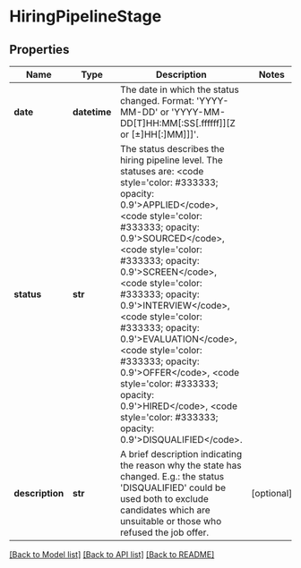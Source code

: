 # HiringPipelineStage


## Properties
Name | Type | Description | Notes
------------ | ------------- | ------------- | -------------
**date** | **datetime** | The date in which the status changed. Format: &#39;YYYY-MM-DD&#39; or &#39;YYYY-MM-DD[T]HH:MM[:SS[.ffffff]][Z or [±]HH[:]MM]]]&#39;. | 
**status** | **str** | The status describes the hiring pipeline level. The statuses are: &lt;code style&#x3D;&#39;color: #333333; opacity: 0.9&#39;&gt;APPLIED&lt;/code&gt;, &lt;code style&#x3D;&#39;color: #333333; opacity: 0.9&#39;&gt;SOURCED&lt;/code&gt;, &lt;code style&#x3D;&#39;color: #333333; opacity: 0.9&#39;&gt;SCREEN&lt;/code&gt;, &lt;code style&#x3D;&#39;color: #333333; opacity: 0.9&#39;&gt;INTERVIEW&lt;/code&gt;, &lt;code style&#x3D;&#39;color: #333333; opacity: 0.9&#39;&gt;EVALUATION&lt;/code&gt;, &lt;code style&#x3D;&#39;color: #333333; opacity: 0.9&#39;&gt;OFFER&lt;/code&gt;, &lt;code style&#x3D;&#39;color: #333333; opacity: 0.9&#39;&gt;HIRED&lt;/code&gt;, &lt;code style&#x3D;&#39;color: #333333; opacity: 0.9&#39;&gt;DISQUALIFIED&lt;/code&gt;. | 
**description** | **str** | A brief description indicating the reason why the state has changed. E.g.: the status &#39;DISQUALIFIED&#39; could be used both to exclude candidates which are unsuitable or those who refused the job offer. | [optional] 

[[Back to Model list]](../README.md#documentation-for-models) [[Back to API list]](../README.md#documentation-for-api-endpoints) [[Back to README]](../README.md)


